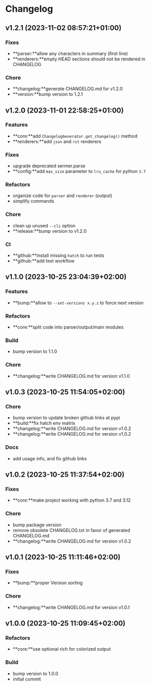 # Changelog

## v1.2.1 (2023-11-02 08:57:21+01:00)

### Fixes

* **parser:**allow any characters in summary (first line)
* **renderers:**empty HEAD sections should not be rendered in CHANGELOG

### Chore

* **changelog:**generate CHANGELOG.md for v1.2.0
* **version:**bump version to 1.2.1

## v1.2.0 (2023-11-01 22:58:25+01:00)

### Features

* **core:**add `ChangelogGenerator.get_changelog()` method
* **renderers:**add `json` and `rst` renderers

### Fixes

* upgrade deprecated sermer.parse
* **config:**add `max_size` parameter to `lru_cache` for python `3.7`

### Refactors

* organize code for `parser` and `renderer` (output)
* simplify commands

### Chore

* clean up unused `--cli` option
* **release:**bump version to v1.2.0

### CI

* **github:**install missing `hatch` to run tests
* **github:**add test workflow

## v1.1.0 (2023-10-25 23:04:39+02:00)

### Features

* **bump:**allow to `--set-versions x.y.z` to force next version

### Refactors

* **core:**split code into parser/output/main modules

### Build

* bump version to 1.1.0

### Chore

* **changelog:**write CHANGELOG.md for version v1.1.0

## v1.0.3 (2023-10-25 11:54:05+02:00)

### Chore

* bump version to update broken github links at pypi
* **build:**fix hatch env matrix
* **changelog:**write CHANGELOG.md for version v1.0.2
* **changelog:**write CHANGELOG.md for version v1.0.2

### Docs

* add usage info, and fix github links

## v1.0.2 (2023-10-25 11:37:54+02:00)

### Fixes

* **core:**make project working with python 3.7 and 3.12

### Chore

* bump package version
* remove obsolete CHANGELOG.txt in favor of generated CHANGELOG.md
* **changelog:**write CHANGELOG.md for version v1.0.2

## v1.0.1 (2023-10-25 11:11:46+02:00)

### Fixes

* **bump:**proper Version sorting

### Chore

* **changelog:**write CHANGELOG.md for version v1.0.1

## v1.0.0 (2023-10-25 11:09:45+02:00)

### Refactors

* **core:**use optional rich for colorized output

### Build

* bump version to 1.0.0
* initial commit
